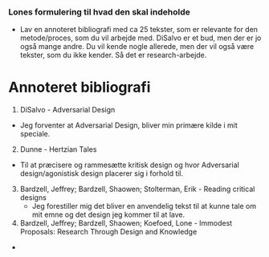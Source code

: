 ### Lones formulering til hvad den skal indeholde
  + Lav en annoteret bibliografi med ca 25 tekster, som er relevante for den metode/proces, som du vil arbejde med. DiSalvo er et bud, men der er jo også mange andre. Du vil kende nogle allerede, men der vil også være tekster, som du ikke kender. Så det er research-arbejde.

# Annoteret bibliografi
1. DiSalvo - Adversarial Design
  * Jeg forventer at Adversarial Design, bliver min primære kilde i mit speciale.
2. Dunne - Hertzian Tales
  * Til at præcisere og rammesætte kritisk design og hvor Adversarial design/agonistisk design placerer sig i forhold til.
3. Bardzell, Jeffrey; Bardzell, Shaowen; Stolterman, Erik - Reading critical designs
   * Jeg forestiller mig det bliver en anvendelig tekst til at kunne tale om mit emne og det design jeg kommer til at lave.
4. Bardzell, Jeffrey; Bardzell, Shaowen; Koefoed, Lone - Immodest Proposals: Research Through Design and Knowledge
 *
